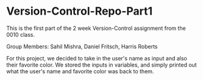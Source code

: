 # Version-Control-Repo-Part1
This is the first part of the 2 week Version-Control assignment from the 0010 class. 

Group Members: Sahil Mishra, Daniel Fritsch, Harris Roberts

For this project, we decided to take in the user's name as input and also their favorite color.
We stored the inputs in variables, and simply printed out what the user's name and favorite color was back to them.
